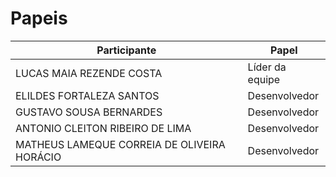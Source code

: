 # Papeis

| Participante | Papel |
|--------------|-------|
| LUCAS MAIA REZENDE COSTA | Líder da equipe|
| ELILDES FORTALEZA SANTOS  | Desenvolvedor |
| GUSTAVO SOUSA BERNARDES | Desenvolvedor |
| ANTONIO CLEITON RIBEIRO DE LIMA  | Desenvolvedor |
| MATHEUS LAMEQUE CORREIA DE OLIVEIRA HORÁCIO | Desenvolvedor |

